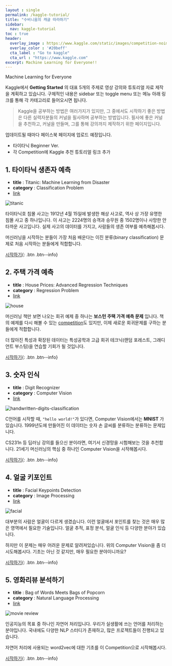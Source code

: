 ```yaml
---
layout : single
permalink: /kaggle-tutorial/
title: "수비니움의 캐글 따라하기"
sidebar:
  nav: kaggle-tutorial
toc : true
header:
  overlay_image : https://www.kaggle.com/static/images/competition-noimage.png
  overlay_color : '#20beff'
  cta_label : "Go to kaggle"
  cta_url : "https://www.kaggle.com"
excerpt: Machine Learning for Everyone!!
---
```


Machine Learning for Everyone

Kaggle에서 **Getting Started** 의 대표 5개의 주제로 영상 강의와 튜토리얼 자료 제작을 계획하고 있습니다.
구체적인 내용은 sidebar 또는 toggle menu 또는 메뉴 아래 링크를 통해 각 카테고리로 들어오시면 됩니다.

> Kaggle을 공부하는 방법은 여러가지가 있지만, 그 중에서도 시작하기 좋은 방법은 다른 실력자분들의 커널을 필사하며 공부하는 방법입니다. 필사에 좋은 커널을 추천하고, 커널을 만들며, 그를 통해 강의까지 제작하기 위한 페이지입니다.

업데이트될 때마다 페이스북 페이지에 업로드 예정입니다.

- 타이타닉 Beginner Ver.
- 각 Competition에 Kaggle 추천 튜토리얼 링크 추가

## 1. 타이타닉 생존자 예측

- **title** : Titanic: Machine Learning from Disaster
- **category** : Classification Problem
- [link](https://www.kaggle.com/c/titanic)

![titanic](https://i.imgur.com/uQijsoE.jpg)

타이타닉호 침몰 사고는 1912년 4월 15일에 발생한 해상 사고로, 역사 상 가장 유명한 침몰 사고 중 하나입니다.
이 사고는 2224명의 승객과 승무원 중 1502명이나 사망한 안타까운 사고입니다.
실제 사고의 데이터를 가지고, 사람들의 생존 여부를 예측해봅시다.

머신러닝을 시작하는 분들이 가장 처음 배운다는 이진 분류(binary classification) 문제로 처음 시작하는 분들에게 적합합니다.

[시작하기](/kaggle-tutorial/titanic){: .btn .btn--info}

## 2. 주택 가격 예측

- **title** : House Prices: Advanced Regression Techniques
- **category** : Regression Problem
- [link](https://www.kaggle.com/c/house-prices-advanced-regression-techniques)

![house](https://i.imgur.com/uG9GZ81.jpg)

머신러닝 책만 보면 나오는 회귀 예제 중 하나는 **보스턴 주택 가격 예측 문제** 입니다.
책의 예제를 다시 해볼 수 있는 [competition](https://www.kaggle.com/c/boston-housing)도 있지만, 이제 새로운 회귀문제를 구하는 분들에게 적합합니다.

더 많아진 특성과 확장된 데이터는 특성공학과 고급 회귀 테크닉(랜덤 포레스트, 그래디언트 부스팅)을 연습할 기회가 될 것입니다.

[시작하기](/kaggle-tutorial/house-prices){: .btn .btn--info}

## 3. 숫자 인식

- **title** : Digit Recognizer
- **category** : Computer Vision
- [link](https://www.kaggle.com/c/digit-recognizer)

![handwritten-digits-classification](https://i.imgur.com/BI9oZ5p.jpg)

C언어를 시작할 때, `"hello world!"`가 있다면, Computer Vision에서는 **MNIST** 가 있습니다.
1999년도에 만들어진 이 데이터는 숫자 손 글씨를 분류하는 분류하는 문제입니다.

CS231n 등 딥러닝 강의를 들으신 분이라면, 여기서 신경망을 시험해보는 것을 추천합니다.
21세기 머신러닝의 핵심 중 하나인 Computer Vision을 시작해봅시다.

[시작하기](/kaggle-tutorial/digit-recognizer){: .btn .btn--info}

## 4. 얼굴 키포인트

- **title** : Facial Keypoints Detection
- **category** :  Image Processing
- [link](https://www.kaggle.com/c/facial-keypoints-detection)

![facial](https://i.imgur.com/drsMg6U.jpg)

대부분의 사람은 얼굴이 다르게 생겼습니다. 이런 얼굴에서 포인트를 찾는 것은 매우 많은 영역에서 필요한 기술입니다.
얼굴 추적, 표정 분석, 얼굴 인식 등 다양한 분야가 있습니다.

하지만 이 문제는 매우 어려운 문제로 알려져있습니다. 위의 Computer Vision을 좀 더 시도해봅시다.
기초는 아닌 것 같지만, 매우 필요한 분야이니까요?

[시작하기](/kaggle-tutorial/Facial-Keypoints){: .btn .btn--info}

## 5. 영화리뷰 분석하기

- **title** : Bag of Words Meets Bags of Popcorn
- **category** : Natural Language Processing
- [link](https://www.kaggle.com/c/word2vec-nlp-tutorial)

![movie review](https://i.imgur.com/dKGAw69.jpg)

인공지능의 목표 중 하나인 자연어 처리입니다. 우리가 실생활에 쓰는 언어를 처리하는 분야입니다.
국내에도 다양한 NLP 스터디가 존재하고, 많은 프로젝트들이 진행되고 있습니다.

자연어 처리에 사용되는 word2vec에 대한 기초를 이 Competition으로 시작해봅시다.

[시작하기](/kaggle-tutorial/BWMBP){: .btn .btn--info}

